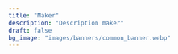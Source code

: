 ```yaml
---
title: "Maker"
description: "Description maker"
draft: false
bg_image: "images/banners/common_banner.webp"
---
```

